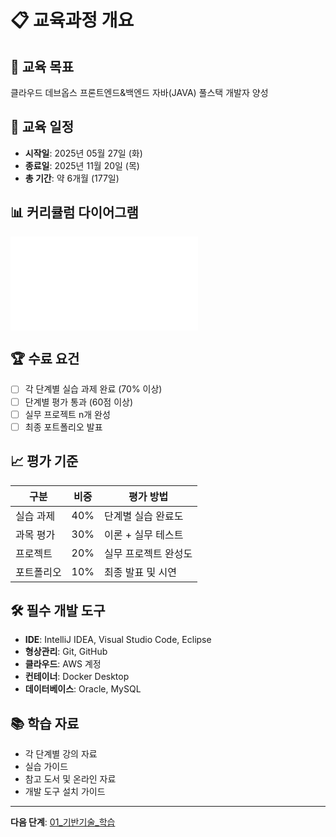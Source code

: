 # 📋 교육과정 개요

## 🎯 교육 목표
클라우드 데브옵스 프론트엔드&백엔드 자바(JAVA) 풀스택 개발자 양성

## 📅 교육 일정
- **시작일**: 2025년 05월 27일 (화)
- **종료일**: 2025년 11월 20일 (목)
- **총 기간**: 약 6개월 (177일)

## 📊 커리큘럼 다이어그램
![커리큘럼 플로우차트](./curriculum_flowchart.md)

## 🏆 수료 요건
- [ ] 각 단계별 실습 과제 완료 (70% 이상)
- [ ] 단계별 평가 통과 (60점 이상)
- [ ] 실무 프로젝트 n개 완성
- [ ] 최종 포트폴리오 발표

## 📈 평가 기준
| 구분 | 비중 | 평가 방법 |
|------|------|-----------|
| 실습 과제 | 40% | 단계별 실습 완료도 |
| 과목 평가 | 30% | 이론 + 실무 테스트 |
| 프로젝트 | 20% | 실무 프로젝트 완성도 |
| 포트폴리오 | 10% | 최종 발표 및 시연 |

## 🛠️ 필수 개발 도구
- **IDE**: IntelliJ IDEA, Visual Studio Code, Eclipse 
- **형상관리**: Git, GitHub
- **클라우드**: AWS 계정
- **컨테이너**: Docker Desktop
- **데이터베이스**: Oracle, MySQL

## 📚 학습 자료
- 각 단계별 강의 자료
- 실습 가이드 
- 참고 도서 및 온라인 자료
- 개발 도구 설치 가이드

---
**다음 단계**: [01_기반기술_학습](../01_기반기술_학습/)